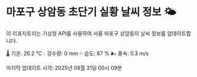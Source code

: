 
# 마포구 상암동 초단기 실황 날씨 정보 🌤️

이 리포지토리는 기상청 API를 사용하여 서울 마포구 상암동의 날씨 정보를 업데이트합니다. 

🌡️ 기온: 26.2 ℃
💧 강수량: 0 mm
💦 습도: 87 %
🌬️ 풍속: 0.3 m/s

마지막 업데이트 시각: 2025년 08월 31일 00시 09분    
